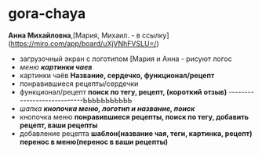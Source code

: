 # gora-chaya 
**Анна Михайловна**,[Мария, Михаил. - в ссылку] (https://miro.com/app/board/uXjVNhFVSLU=/)

* загрузочный экран с логотипом [Мария и Анна - рисуют логос
* *меню __картинки чаев__*
* картинки чаёв __Название, сердечко, функционал/рецепт__
* понравившиеся рецепты/сердечки
* функционал/рецепт __поиск по тегу, рецепт, (короткий отзыв)__
----------------------------ЬЬЬЬЬЬЬЬЬЬЬ
* *шапка __кнопочка меню, логотип и название, поиск__*
* кнопочка меню __понравившиеся рецепты, поиск по тегу, добавить рецепт, ваши рецепты__
* добавление рецепта __шаблон(название чая, теги, картинка, рецепт) перенос в меню(перенос в ваши рецепты)__
